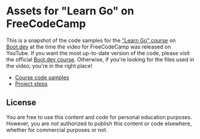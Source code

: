 # Assets for "Learn Go" on FreeCodeCamp
This is a snapshot of the code samples for the ["Learn Go" course](https://boot.dev/courses/learn-golang) on [Boot.dev](https://boot.dev) at the time the video for FreeCodeCamp was released on YouTube. If you want the most up-to-date version of the code, please visit the official [Boot.dev course](https://boot.dev/courses/learn-golang). Otherwise, if you're looking for the files used in the video, you're in the right place!

* [Course code samples](/course)
* [Project steps](/project)
## License

You are free to use this content and code for personal education purposes. However, you are *not* authorized to publish this content or code elsewhere, whether for commercial purposes or not. 
